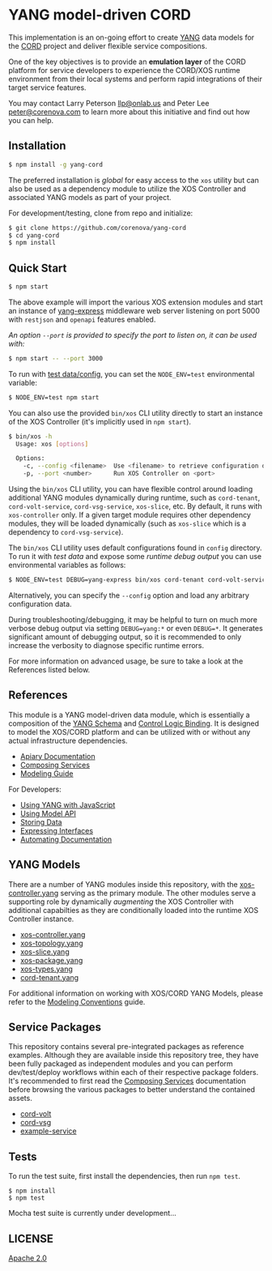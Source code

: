# YANG model-driven CORD

This implementation is an on-going effort to create
[YANG](http://tools.ietf.org/html/rfc6020) data models for the
[CORD](http://opencord.org) project and deliver flexible service
compositions.

One of the key objectives is to provide an **emulation layer** of the
CORD platform for service developers to experience the CORD/XOS
runtime environment from their local systems and perform rapid
integrations of their target service features.

You may contact Larry Peterson <llp@onlab.us> and Peter Lee
<peter@corenova.com> to learn more about this initiative and find out
how you can help.

## Installation

```bash
$ npm install -g yang-cord
```

The preferred installation is *global* for easy access to the `xos`
utility but can also be used as a dependency module to utilize the XOS
Controller and associated YANG models as part of your project.

For development/testing, clone from repo and initialize:

```bash
$ git clone https://github.com/corenova/yang-cord
$ cd yang-cord
$ npm install
```

## Quick Start

```bash
$ npm start
```

The above example will import the various XOS extension modules and
start an instance of
[yang-express](http://github.com/corenova/yang-express) middleware web
server listening on port 5000 with `restjson` and `openapi` features
enabled.

_An option `--port` is provided to specify the port to listen on, it can be used with:_

```bash
$ npm start -- --port 3000
```

To run with [test data/config](./config/test.yaml), you can set the
`NODE_ENV=test` environmental variable:

```bash
$ NODE_ENV=test npm start
```

You can also use the provided `bin/xos` CLI utility directly to start
an instance of the XOS Controller (it's implicitly used in `npm start`).

```bash
$ bin/xos -h
  Usage: xos [options]

  Options:
    -c, --config <filename>  Use <filename> to retrieve configuration data (default: uses 'config' directory)
    -p, --port <number>      Run XOS Controller on <port>
```

Using the `bin/xos` CLI utility, you can have flexible control around
loading additional YANG modules dynamically during runtime, such as
`cord-tenant`, `cord-volt-service`, `cord-vsg-service`, `xos-slice`,
etc. By default, it runs with `xos-controller` only. If a given target
module requires other dependency modules, they will be loaded
dynamically (such as `xos-slice` which is a dependency to
`cord-vsg-service`).

The `bin/xos` CLI utility uses default configurations found in
`config` directory. To run it with *test data* and expose some
*runtime debug output* you can use environmental variables as follows:

```bash
$ NODE_ENV=test DEBUG=yang-express bin/xos cord-tenant cord-volt-service cord-vsg-service
```

Alternatively, you can specify the `--config` option and load any
arbitrary configuration data.

During troubleshooting/debugging, it may be helpful to turn on much
more verbose debug output via setting `DEBUG=yang:*` or even
`DEBUG=*`. It generates significant amount of debugging output, so it
is recommended to only increase the verbosity to diagnose specific
runtime errors.

For more information on advanced usage, be sure to take a look at the
References listed below.

## References

This module is a YANG model-driven data module, which is essentially a
composition of the [YANG Schema](./schema/xos-controller.yang) and
[Control Logic Binding](./src/xos-controller.coffee). It is designed
to model the XOS/CORD platform and can be utilized with or without any
actual infrastructure dependencies.

- [Apiary Documentation](http://docs.yangcord.apiary.io)
- [Composing Services](./service/README.md)
- [Modeling Guide](./schema/README.md)

For Developers:

- [Using YANG with JavaScript](http://github.com/corenova/yang-js)
- [Using Model API](http://github.com/corenova/yang-js#model-instance)
- [Storing Data](http://github.com/corenova/yang-store)
- [Expressing Interfaces](http://github.com/corenova/yang-express)
- [Automating Documentation](http://github.com/corenova/yang-swagger)

## YANG Models

There are a number of YANG modules inside this repository, with the
[xos-controller.yang](./schema/xos-controller.yang) serving as the
primary module. The other modules serve a supporting role by
dynamically *augmenting* the XOS Controller with additional
capabilties as they are conditionally loaded into the runtime XOS
Controller instance.

- [xos-controller.yang](./schema/xos-controller.yang)
- [xos-topology.yang](./schema/xos-topology.yang)
- [xos-slice.yang](./schema/xos-slice.yang)
- [xos-package.yang](./schema/xos-package.yang)
- [xos-types.yang](./schema/xos-types.yang)
- [cord-tenant.yang](./schema/cord-tenant.yang)

For additional information on working with XOS/CORD YANG Models, please refer
to the [Modeling Conventions](./schema/README.md) guide.

## Service Packages

This repository contains several pre-integrated packages as reference
examples. Although they are available inside this repository tree,
they have been fully packaged as independent modules and you can
perform dev/test/deploy workflows within each of their respective
package folders. It's recommended to first read the
[Composing Services](./service/README.md) documentation before
browsing the various packages to better understand the contained
assets.

- [cord-volt](./service/cord-volt)
- [cord-vsg](./service/cord-vsg)
- [example-service](./service/example-service)

## Tests

To run the test suite, first install the dependencies, then run `npm
test`.

```
$ npm install
$ npm test
```
Mocha test suite is currently under development...

## LICENSE
  [Apache 2.0](LICENSE)

